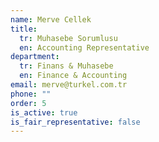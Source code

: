 ```yaml
---
name: Merve Cellek
title:
  tr: Muhasebe Sorumlusu
  en: Accounting Representative
department:
  tr: Finans & Muhasebe
  en: Finance & Accounting
email: merve@turkel.com.tr
phone: ""
order: 5
is_active: true
is_fair_representative: false
---
```

